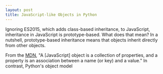 ```yaml
---
layout: post
title: JavaScript-like Objects in Python
---
```


Ignoring ES2015, which adds class-based inheritance, to JavaScript, inheritance in JavaScript is prototype-based.
What does that mean? In a nutshell, prototype-based inheritance means that objects inherit directly from other objects.


From the [MDN](https://developer.mozilla.org/en-US/docs/Web/JavaScript/Guide/Working_with_Objects),
"A [JavaScript] object is a collection of properties, and a property is an association between a name (or key) and a value."
In contrast, Python's object model 
